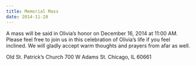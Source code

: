 ```yaml
---
title: Memorial Mass
date: 2014-11-20
---
```


A mass will be said in Olivia’s honor on December 16, 2014 at 11:00 AM.  Please feel free to join us in this celebration of Olivia’s life if you feel inclined.  We will gladly accept warm thoughts and prayers from afar as well.

Old St. Patrick’s Church
700 W Adams St.
Chicago, IL 60661
